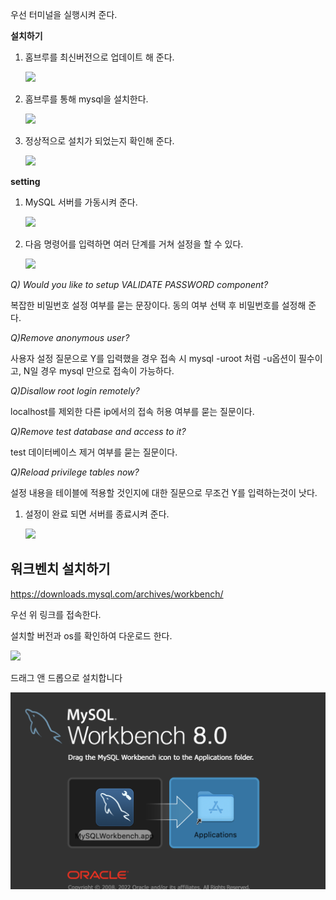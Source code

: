 우선 터미널을 실행시켜 준다.

**설치하기**

1. 홈브루를 최신버전으로 업데이트 해 준다.

   ![](https://velog.velcdn.com/images%2Fkms9887%2Fpost%2Fb92fcc1b-8ad3-430d-b635-1bc9d0bde033%2Fimage.png)

2. 홈브루를 통해 mysql을 설치한다.

   ![](https://velog.velcdn.com/images%2Fkms9887%2Fpost%2Faf0cce30-56e1-4c34-852d-1673a4cc1e94%2Fimage.png)

3. 정상적으로 설치가 되었는지 확인해 준다.

   ![](https://velog.velcdn.com/images%2Fkms9887%2Fpost%2F9e793b6e-56c4-4ae2-96ac-7c64493f2e93%2Fimage.png)


**setting**

1. MySQL 서버를 가동시켜 준다.

   ![](https://velog.velcdn.com/images%2Fkms9887%2Fpost%2F6c6c4e0c-a57e-4916-990f-c01a089b0b5b%2Fimage.png)

2. 다음 명령어를 입력하면 여러 단계를 거쳐 설정을 할 수 있다.

   ![](https://velog.velcdn.com/images%2Fkms9887%2Fpost%2F406a08b0-4a29-4f86-8118-2dd6c599aa1a%2Fimage.png)


*Q) Would you like to setup VALIDATE PASSWORD component?*

복잡한 비밀번호 설정 여부를 묻는 문장이다. 동의 여부 선택 후 비밀번호를 설정해 준다.

*Q)Remove anonymous user?*

사용자 설정 질문으로 Y를 입력했을 경우 접속 시 mysql -uroot 처럼 -u옵션이 필수이고, N일 경우 mysql 만으로 접속이 가능하다.

*Q)Disallow root login remotely?*

localhost를 제외한 다른 ip에서의 접속 허용 여부를 묻는 질문이다.

*Q)Remove test database and access to it?*

test 데이터베이스 제거 여부를 묻는 질문이다.

*Q)Reload privilege tables now?*

설정 내용을 테이블에 적용할 것인지에 대한 질문으로 무조건 Y를 입력하는것이 낫다.

1. 설정이 완료 되면 서버를 종료시켜 준다.

   ![](https://velog.velcdn.com/images%2Fkms9887%2Fpost%2F6e527d89-e31f-4f9d-af8a-90430955391a%2Fimage.png)


## 워크벤치 설치하기

https://downloads.mysql.com/archives/workbench/

우선 위 링크를 접속한다.

설치할 버전과 os를 확인하여 다운로드 한다.

   ![](https://velog.velcdn.com/images%2Fkms9887%2Fpost%2Ffef9b26f-e616-40f4-afde-c76607fe82af%2Fimage.png)

드래그 앤 드롭으로 설치합니다
   
![img.png](images/workbench_mac_install.png)
